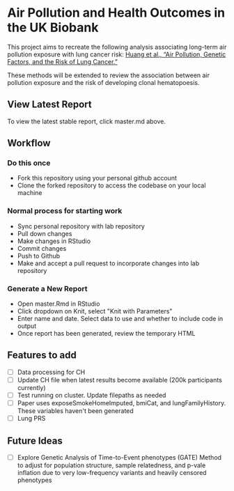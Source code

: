 # Air Pollution and Health Outcomes in the UK Biobank
This project aims to recreate the following analysis associating long-term air pollution exposure with lung cancer risk: 
[Huang et al., “Air Pollution, Genetic Factors, and the Risk of Lung Cancer.”](https://www.atsjournals.org/doi/10.1164/rccm.202011-4063OC)

These methods will be extended to review the association between air pollution exposure and the risk of developing clonal hematopoesis.

## View Latest Report
To view the latest stable report, click master.md above.

## Workflow
### Do this once
- Fork this repository using your personal github account
- Clone the forked repository to access the codebase on your local machine
### Normal process for starting work
- Sync personal repository with lab repository
- Pull down changes
- Make changes in RStudio
- Commit changes
- Push to Github
- Make and accept a pull request to incorporate changes into lab repository

### Generate a New Report
- Open master.Rmd in RStudio
- Click dropdown on Knit, select "Knit with Parameters"
- Enter name and date. Select data to use and whether to include code in output
- Once report has been generated, review the temporary HTML

## Features to add
- [ ] Data processing for CH
- [ ] Update CH file when latest results become available (200k participants currently)
- [ ] Test running on cluster. Update filepaths as needed
- [ ] Paper uses exposeSmokeHomeImputed, bmiCat, and lungFamilyHistory. These variables haven't been generated
- [ ] Lung PRS

## Future Ideas
- [ ] Explore Genetic Analysis of Time-to-Event phenotypes (GATE) Method to adjust for population structure, sample relatedness, and p-vale inflation due to very low-frequency variants and heavily censored phenotypes
